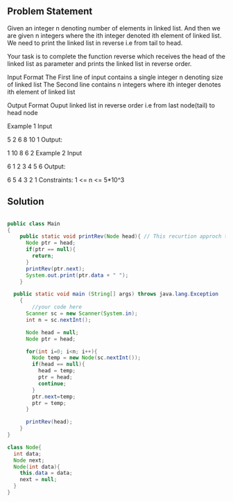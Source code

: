 ## Problem Statement

Given an integer n denoting number of elements in linked list. And then we are given n integers where the ith integer denoted ith element of linked list. We need to print the linked list in reverse i.e from tail to head.

Your task is to complete the function reverse which receives the head of the linked list as parameter and prints the linked list in reverse order.

Input Format
The First line of input contains a single integer n denoting size of linked list The Second line contains n integers where ith integer denotes ith element of linked list

Output Format
Ouput linked list in reverse order i.e from last node(tail) to head node

Example 1
Input

5
2 6 8 10 1
Output:

1 10 8 6 2
Example 2
Input

6
1 2 3 4 5 6
Output:

6 5 4 3 2 1
Constraints:
1 <= n <= 5*10^3

## Solution

```java

public class Main
{
    public static void printRev(Node head){ // This recurtion approch to print reverse link list.
      Node ptr = head;
      if(ptr == null){
        return;
      }
      printRev(ptr.next);
      System.out.print(ptr.data + " ");
    }

  public static void main (String[] args) throws java.lang.Exception
	{
		//your code here
      Scanner sc = new Scanner(System.in);
      int n = sc.nextInt();

      Node head = null;
      Node ptr = head;

      for(int i=0; i<n; i++){
        Node temp = new Node(sc.nextInt());
        if(head == null){
          head = temp;
          ptr = head;
          continue;
        }
        ptr.next=temp;
        ptr = temp;
      }

      printRev(head);
	}
}

class Node{
  int data;
  Node next;
  Node(int data){
    this.data = data;
    next = null;
  }
}
```
